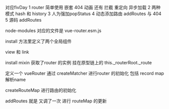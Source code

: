 对应fivDay
1 router
简单使用  嵌套  404  动画  还有 拦截  重定向  异步加载
2 两种模式 hash 和 history
3 人为强加popStatus
4 动态添加路由 addRoutes 与 404
5 源码 addRoutes

node-modules  对应的文件是  vue-router.esm.js

install 方法里定义了两个全局组件

view  和 link 

install mixin 获取了router 的实例  挂在原型链上的  this._routerRoot._route

定义一个 vueRouter
通过 createMatcher 进行router 的初始化  包括 record  map  解析name

createRouteMap  进行路由的初始化

addRoutes 就是 又调了一次 进行 routeMap 的更新 




